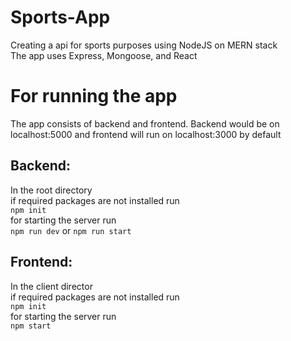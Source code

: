 # Sports-App
Creating a api for sports purposes using NodeJS on MERN stack<br/>
The app uses Express, Mongoose, and React 

# For running the app<br/>
The app consists of backend and frontend. Backend would be on localhost:5000 and frontend will run on localhost:3000 by default
## Backend:

In the root directory<br/>
if required packages are not installed run<br/>
```npm init```<br/>
for starting the server run <br/>
```npm run dev```
or
```npm run start```


## Frontend:

In the client director<br/>
if required packages are not installed run<br/>
```npm init```<br/>
for starting the server run <br/>
```npm start```
